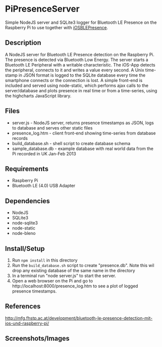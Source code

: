 PiPresenceServer
================

Simple NodeJS server and SQLite3 logger for Bluetooth LE Presence on the Raspberry Pi to use together with [iOSBLEPresence](https://github.com/aevoid/iOSBLEPresence).

Description
-----------
A NodeJS server for Bluetooth LE Presence detection on the Raspberry Pi. The presence is detected via Bluetooth Low Energy. The server starts a Bluetooth LE Peripheral with a writable characteristic. The iOS-App detects the peripheral, connects to it and writes a value every second. A Unix time-stamp in JSON format is logged to the SQLite database every time the smartphone connects or the connection is lost. A simple front-end is included and served using node-static, which performs ajax calls to the server/database and plots presence in real time or from a time-series, using the highcharts JavaScript library.

Files
-----
* server.js - NodeJS server, returns presence timestamps as JSON, logs to database and serves other static files
* presence_log.htm - client front-end showing time-series from database records
* build_database.sh - shell script to create database schema
* sample_database.db - example database with real world data from the Pi recorded in UK Jan-Feb 2013

Requirements
------------
* Raspberry Pi
* Bluetooth LE (4.0) USB Adapter

Dependencies
------------
* NodeJS
* SQLite3
* node-sqlite3
* node-static
* node-bleno

Install/Setup
-------------
1. Run `npm install` in this directory
2. Run the `build_database.sh` script to create "presence.db". Note this wil drop any existing database of the same name in the directory
3. In a terminal run "node server.js" to start the server.
4. Open a web browser on the Pi and go to http://localhost:8000/presence_log.htm to see a plot of logged presence timestamps. 

References
----------
http://mfg.fhstp.ac.at/development/bluetooth-le-presence-detection-mit-ios-und-raspberry-pi/

Screenshots/Images
------------------

